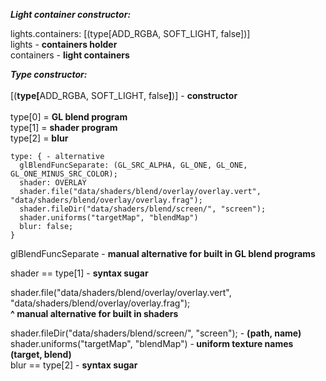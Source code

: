 <b><i>Light container constructor: </i></b><br>

lights.containers: [(type[ADD_RGBA, SOFT_LIGHT, false])]
<br>
lights - <b>containers holder</b><br>
containers - <b>light containers</b><br>
  
  
  <b><i>Type constructor: </i></b><br><br>
  [(<b>type[</b>ADD_RGBA, SOFT_LIGHT, false<b>]</b>)] - <b>constructor</b> <br><br>
  type[0] = <b>GL blend program </b> <br>
  type[1] = <b>shader program </b> <br>
  type[2] = <b>blur </b> <br>

	type: { - alternative 
      glBlendFuncSeparate: (GL_SRC_ALPHA, GL_ONE, GL_ONE, GL_ONE_MINUS_SRC_COLOR);
      shader: OVERLAY
      shader.file("data/shaders/blend/overlay/overlay.vert", "data/shaders/blend/overlay/overlay.frag");
      shader.fileDir("data/shaders/blend/screen/", "screen");
      shader.uniforms("targetMap", "blendMap")
      blur: false;
    }	
  
  glBlendFuncSeparate - <b>manual alternative for built in GL blend programs</b><br>
  
  shader == type[1] - <b>syntax sugar</b><br>
  
  shader.file("data/shaders/blend/overlay/overlay.vert", "data/shaders/blend/overlay/overlay.frag");<br>
  <b>^ manual alternative for built in shaders</b><br>
  
  shader.fileDir("data/shaders/blend/screen/", "screen"); - <b>(path, name)</b><br>
  shader.uniforms("targetMap", "blendMap") -<b> uniform texture names (target, blend)</b><br>
  blur == type[2] - <b>syntax sugar</b><br>
  
